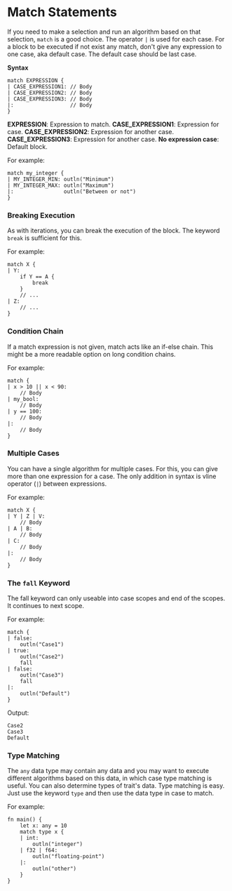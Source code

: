 # Match Statements
If you need to make a selection and run an algorithm based on that selection, `match` is a good choice. The operator `|` is used for each case. For a block to be executed if not exist any match, don't give any expression to one case, aka default case. The default case should be last case.

**Syntax**
```jule
match EXPRESSION {
| CASE_EXPRESSION1: // Body
| CASE_EXPRESSION2: // Body
| CASE_EXPRESSION3: // Body
|:                  // Body
}
```
**EXPRESSION**: Expression to match.
**CASE_EXPRESSION1**: Expression for case.
**CASE_EXPRESSION2**: Expression for another case.
**CASE_EXPRESSION3**: Expression for another case.
**No expression case**: Default block. 

For example:
```jule
match my_integer {
| MY_INTEGER_MIN: outln("Minimum")
| MY_INTEGER_MAX: outln("Maximum")
|:                outln("Between or not")
}
```

### Breaking Execution
As with iterations, you can break the execution of the block. The keyword `break` is sufficient for this.

For example:
```jule
match X {
| Y:
    if Y == A {
        break
    }
    // ...
| Z:
    // ...
}
```

### Condition Chain
If a match expression is not given, match acts like an if-else chain. This might be a more readable option on long condition chains.

For example:
```jule
match {
| x > 10 || x < 90:
    // Body
| my_bool:
    // Body
| y == 100:
    // Body
|:
    // Body
}
```

### Multiple Cases
You can have a single algorithm for multiple cases. For this, you can give more than one expression for a case. The only addition in syntax is vline operator (`|`) between expressions.

For example:
```jule
match X {
| Y | Z | V:
    // Body
| A | B:
    // Body
| C:
    // Body
|:
    // Body
}
```

### The `fall` Keyword
The fall keyword can only useable into case scopes and end of the scopes. It continues to next scope.

For example:
```jule
match {
| false:
    outln("Case1")
| true:
    outln("Case2")
    fall
| false:
    outln("Case3")
    fall
|:
    outln("Default")
}
```

Output:
```
Case2
Case3
Default
```

### Type Matching
The `any` data type may contain any data and you may want to execute different algorithms based on this data, in which case type matching is useful. You can also determine types of trait's data. Type matching is easy. Just use the keyword `type` and then use the data type in case to match.

For example:
```jule
fn main() {
    let x: any = 10
    match type x {
    | int:
        outln("integer")
    | f32 | f64:
        outln("floating-point")
    |:
        outln("other")
    }
}
```